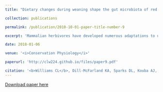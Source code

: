 ```yaml
---
title: "Dietary changes during weaning shape the gut microbiota of red pandas (<i>Ailurus fulgens</i>). Conservation Physiology"

collection: publications

permalink: /publication/2010-10-01-paper-title-number-9

excerpt: 'Mammalian herbivores have developed numerous adaptations to utilize their plant-based diets including a modified gastrointestinal tract (GIT) and symbiosis with a GIT microbiota that plays a major role in digestion and the maintenance of host health. The red panda (<i>Ailurus fulgens</i>)) is a herbivorous carnivore that lacks the specialized GIT common to other herbivores but still relies on microorganisms for survival on its almost entirely bamboo diet. The GIT microbiota is of further importance in young red pandas, as high cub mortality is problematic and has been attributed to failure to meet nutritional requirements. To gain insight into the establishment of the GIT microbiota of red pandas, we examined microbial communities in two individuals following dietary changes associated with weaning using next-generation 16S rRNA Illumina MiSeq paired-end sequencing of faecal samples. Across all four stages (pre-weaning, during weaning, post-weaning and adult), the GIT microbial community displayed low diversity and was dominated by bacteria in the phylum Firmicutes with lesser contributions from the Proteobacteria. A core community was found consistently across all weaning stages and included species within the taxa <i>Escherichia-Shigella</i>), <i>Streptococcus</i>), <i>Clostridium</i>) and an unclassified Clostridiaceae. Analysis of the overall community composition and structure showed that although the GIT microbiota is established early in red pandas, dietary changes during weaning further shape the community and are correlated with the presence of new bacterial species. This work is the first analysis of the GIT microbiota for red panda cubs during weaning and provides a framework for understanding how diet and host microbiota impact the development of these threatened animals.'

date: 2018-01-06

venue: '<i>Conservation Physiology</i>'

paperurl: 'http://clw224.github.io/files/paper9.pdf'

citation: '<b>Williams CL</b>, Dill-McFarland KA, Sparks DL, Kouba AJ, Willard ST, Suen G, Brown AE. (2018). Dietary changes during weaning shape the gut microbiota of red pandas (<i>Ailurus fulgens</i>). Conservation Physiology, 6(1) cox075'. 
---
```


[Download paper here](http://clw224.github.io/files/paper9.pdf)


